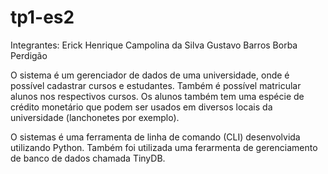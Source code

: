 # tp1-es2

Integrantes:
Erick Henrique Campolina da Silva
Gustavo Barros Borba Perdigão

O sistema é um gerenciador de dados de uma universidade, onde é possível cadastrar cursos e estudantes.
Também é possível matricular alunos nos respectivos cursos.
Os alunos também tem uma espécie de crédito monetário que podem ser usados em diversos locais da universidade (lanchonetes por exemplo).

O sistemas é uma ferramenta de linha de comando (CLI) desenvolvida utilizando Python.
Também foi utilizada uma ferarmenta de gerenciamento de banco de dados chamada TinyDB.
